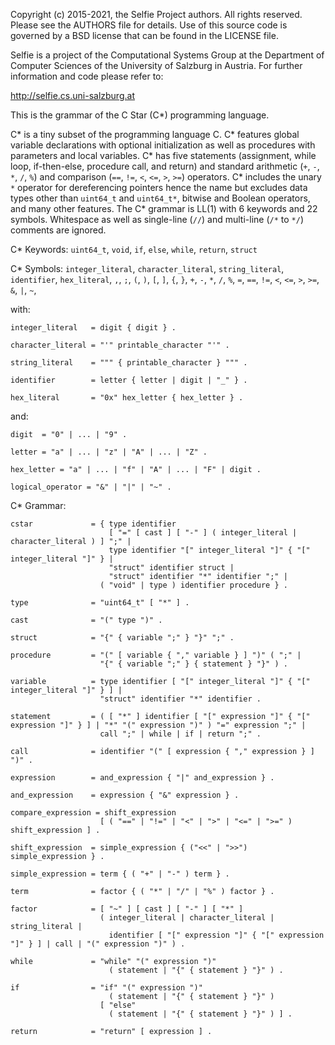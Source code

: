 Copyright (c) 2015-2021, the Selfie Project authors. All rights reserved. Please see the AUTHORS file for details. Use of this source code is governed by a BSD license that can be found in the LICENSE file.

Selfie is a project of the Computational Systems Group at the Department of Computer Sciences of the University of Salzburg in Austria. For further information and code please refer to:

http://selfie.cs.uni-salzburg.at

This is the grammar of the C Star (C\*) programming language.

C\* is a tiny subset of the programming language C. C\* features global variable declarations with optional initialization as well as procedures with parameters and local variables. C\* has five statements (assignment, while loop, if-then-else, procedure call, and return) and standard arithmetic (`+`, `-`, `*`, `/`, `%`) and comparison (`==`, `!=`, `<`, `<=`, `>`, `>=`) operators. C\* includes the unary `*` operator for dereferencing pointers hence the name but excludes data types other than `uint64_t` and `uint64_t*`, bitwise and Boolean operators, and many other features. The C\* grammar is LL(1) with 6 keywords and 22 symbols. Whitespace as well as single-line (`//`) and multi-line (`/*` to `*/`) comments are ignored.

C\* Keywords: `uint64_t`, `void`, `if`, `else`, `while`, `return`, `struct`

C\* Symbols: `integer_literal`, `character_literal`, `string_literal`, `identifier`, `hex_literal`, `,`, `;`, `(`, `)`, `[`, `]`, `{`, `}`, `+`, `-`, `*`, `/`, `%`, `=`, `==`, `!=`, `<`, `<=`, `>`, `>=`, `&`, `|`, `~`,

with:

```
integer_literal   = digit { digit } .

character_literal = "'" printable_character "'" .

string_literal    = """ { printable_character } """ .

identifier        = letter { letter | digit | "_" } .

hex_literal       = "0x" hex_letter { hex_letter } .
```

and:

```
digit  = "0" | ... | "9" .

letter = "a" | ... | "z" | "A" | ... | "Z" .

hex_letter = "a" | ... | "f" | "A" | ... | "F" | digit .

logical_operator = "&" | "|" | "~" .
```

C\* Grammar:

```
cstar             = { type identifier
                      [ "=" [ cast ] [ "-" ] ( integer_literal | character_literal ) ] ";" |
                      type identifier "[" integer_literal "]" { "[" integer_literal "]" } |
                      "struct" identifier struct |
                      "struct" identifier "*" identifier ";" |
                    ( "void" | type ) identifier procedure } .

type              = "uint64_t" [ "*" ] .

cast              = "(" type ")" .

struct            = "{" { variable ";" } "}" ";" .

procedure         = "(" [ variable { "," variable } ] ")" ( ";" |
                    "{" { variable ";" } { statement } "}" ) .

variable          = type identifier [ "[" integer_literal "]" { "[" integer_literal "]" } ] |
                    "struct" identifier "*" identifier .

statement         = ( [ "*" ] identifier [ "[" expression "]" { "[" expression "]" } ] | "*" "(" expression ")" ) "=" expression ";" |
                    call ";" | while | if | return ";" .

call              = identifier "(" [ expression { "," expression } ] ")" .

expression        = and_expression { "|" and_expression } .

and_expression    = expression { "&" expression } .

compare_expression = shift_expression
                    [ ( "==" | "!=" | "<" | ">" | "<=" | ">=" ) shift_expression ] .

shift_expression  = simple_expression { ("<<" | ">>") simple_expression } .

simple_expression = term { ( "+" | "-" ) term } .

term              = factor { ( "*" | "/" | "%" ) factor } .

factor            = [ "~" ] [ cast ] [ "-" ] [ "*" ]
                    ( integer_literal | character_literal | string_literal |
                      identifier [ "[" expression "]" { "[" expression "]" } ] | call | "(" expression ")" ) .

while             = "while" "(" expression ")"
                      ( statement | "{" { statement } "}" ) .

if                = "if" "(" expression ")"
                      ( statement | "{" { statement } "}" )
                    [ "else"
                      ( statement | "{" { statement } "}" ) ] .

return            = "return" [ expression ] .
```


